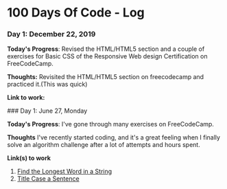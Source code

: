 # 100 Days Of Code - Log

### Day 1: December 22, 2019

**Today's Progress**: Revised the HTML/HTML5 section and a couple of exercises for Basic CSS of the Responsive Web design Certification on FreeCodeCamp.

**Thoughts:** Revisited the HTML/HTML5 section on freecodecamp and practiced it.(This was quick)

**Link to work:**


















<EXAMPLE>
### Day 1: June 27, Monday

**Today's Progress**: I've gone through many exercises on FreeCodeCamp.

**Thoughts** I've recently started coding, and it's a great feeling when I finally solve an algorithm challenge after a lot of attempts and hours spent.

**Link(s) to work**
1. [Find the Longest Word in a String](https://www.freecodecamp.com/challenges/find-the-longest-word-in-a-string)
2. [Title Case a Sentence](https://www.freecodecamp.com/challenges/title-case-a-sentence)
